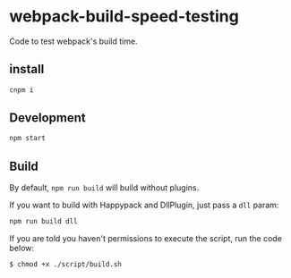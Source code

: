 # webpack-build-speed-testing

Code to test webpack's build time.

## install
```bash
cnpm i
```

## Development

```bash
npm start
```

## Build

By default, `npm run build` will build without plugins.

If you want to build with Happypack and DllPlugin, just pass a `dll` param:

``` bash
npm run build dll
```

If you are told you haven't permissions to execute the script, run the code below:

``` bash
$ chmod +x ./script/build.sh
```